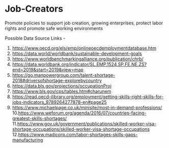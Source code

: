 # Job-Creators
Promote policies to support job creation, growing enterprises, protect labor rights and promote safe working environments

Possible Data Source Links -

1. https://www.oecd.org/els/emp/onlineoecdemploymentdatabase.htm <br>
2. https://data.world/worldbank/sustainable-development-goals <br>
3. https://www.worldbenchmarkingalliance.org/publication/chrb/ <br>
4. https://data.worldbank.org/indicator/SL.EMP.1524.SP.FE.NE.ZS?end=2019&start=2019&view=map <br>
5. https://go.manpowergroup.com/talent-shortage-2018#driversofshortage-explorebycountry <br>
6. https://data.bls.gov/projections/occupationProj <br>
7. https://www.bls.gov/cps/tables.htm#charunem <br>
8. https://read.oecd-ilibrary.org/employment/getting-skills-right-skills-for-jobs-indicators_9789264277878-en#page25 <br>
9. https://www.michaelpage.co.uk/minisite/most-in-demand-professions/ <br>
10.https://www.weforum.org/agenda/2016/07/countries-facing-greatest-skills-shortages/ <br>
11.https://www.gov.uk/government/publications/skilled-worker-visa-shortage-occupations/skilled-worker-visa-shortage-occupations <br>
12.https://www.madicorp.com/labor-shortages-skills-gaps-manufacturing <br>









